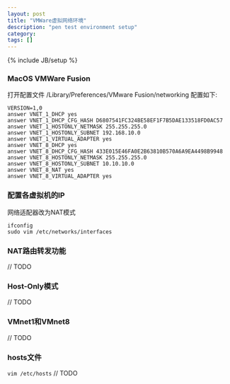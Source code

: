 ```yaml
---
layout: post
title: "VMWare虚拟网络环境"
description: "pen test environment setup"
category:
tags: []
---
```

{% include JB/setup %}

### MacOS VMWare Fusion

打开配置文件 /Library/Preferences/VMware Fusion/networking
配置如下:

    VERSION=1,0
    answer VNET_1_DHCP yes
    answer VNET_1_DHCP_CFG_HASH D6807541FC324BE58EF1F7B5DAE133518FD0AC57
    answer VNET_1_HOSTONLY_NETMASK 255.255.255.0
    answer VNET_1_HOSTONLY_SUBNET 192.168.10.0
    answer VNET_1_VIRTUAL_ADAPTER yes
    answer VNET_8_DHCP yes
    answer VNET_8_DHCP_CFG_HASH 433E015E46FA0E2B63810B570A6A9EA4498B9948
    answer VNET_8_HOSTONLY_NETMASK 255.255.255.0
    answer VNET_8_HOSTONLY_SUBNET 10.10.10.0
    answer VNET_8_NAT yes
    answer VNET_8_VIRTUAL_ADAPTER yes

### 配置各虚拟机的IP
网络适配器改为NAT模式

    ifconfig
    sudo vim /etc/networks/interfaces

### NAT路由转发功能
// TODO

### Host-Only模式
// TODO

### VMnet1和VMnet8
// TODO

### hosts文件
```vim /etc/hosts```
// TODO
